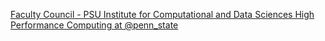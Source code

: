 [Faculty Council - PSU Institute for Computational and Data Sciences   High Performance Computing at @penn_state](https://qi.tc/qi/114725)